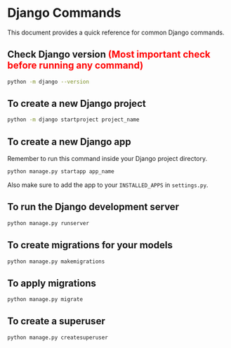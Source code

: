 # Django Commands

This document provides a quick reference for common Django commands.

## Check Django version  <font color="red">(Most important check before running any command)</font>

```bash
python -m django --version
```

## To create a new Django project

```bash
python -m django startproject project_name
```

## To create a new Django app

Remember to run this command inside your Django project directory.

```bash
python manage.py startapp app_name
```

Also make sure to add the app to your `INSTALLED_APPS` in `settings.py`.

## To run the Django development server

```bash
python manage.py runserver
```

## To create migrations for your models

```bash
python manage.py makemigrations
```

## To apply migrations

```bash
python manage.py migrate
```

## To create a superuser

```bash
python manage.py createsuperuser
```
